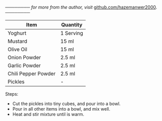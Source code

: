 ──────── *for more from the author, visit* [github.com/hazemanwer2000](https://github.com/hazemanwer2000). ────────

| Item                | Quantity  |
| ------------------- | --------- |
| Yoghurt             | 1 Serving |
| Mustard             | 15 ml     |
| Olive Oil           | 15 ml     |
| Onion Powder        | 2.5 ml    |
| Garlic Powder       | 2.5 ml    |
| Chili Pepper Powder | 2.5 ml    |
| Pickles             | -         |

Steps:
* Cut the pickles into tiny cubes, and pour into a bowl.
* Pour in all other items into a bowl, and mix well.
* Heat and stir mixture until is warm.